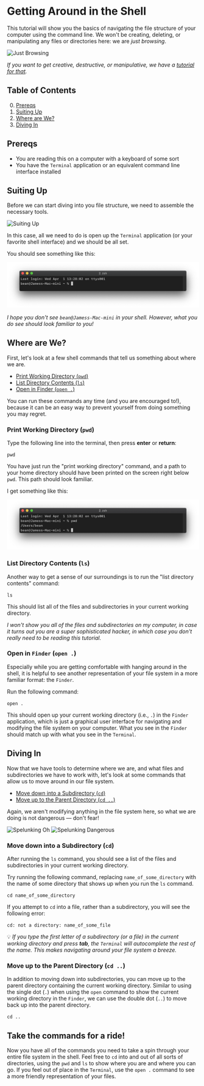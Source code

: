 # Getting Around in the Shell

This tutorial will show you the basics of navigating the file structure of your computer using the command line. We won't be creating, deleting, or manipulating any files or directories here: we are *just browsing*. 

![Just Browsing](https://media.giphy.com/media/3o6MbhosEUNb9CjKTe/giphy.gif)

*If you want to get creative, destructive, or manipulative, we have a [tutorial for that](ModifyingContentsShell.md).*

## Table of Contents

0. [Prereqs](#prereqs)
1. [Suiting Up](#suiting-up)
2. [Where are We?](#where-are-we)
3. [Diving In](#diving-in)

## Prereqs

- You are reading this on a computer with a keyboard of some sort
- You have the `Terminal` application or an equivalent command line interface installed

## Suiting Up

Before we can start diving into you file structure, we need to assemble the necessary tools.

![Suiting Up](https://media.giphy.com/media/aqVzIceJ7qq8E/giphy.gif)

In this case, all we need to do is open up the `Terminal` application (or your favorite shell interface) and we should be all set. 

You should see something like this:

![Empty terminal](img/empty_terminal.png)

_I hope you don't see `bean@Jamess-Mac-mini` in your shell. However, what you do see should look familiar to you!_

## Where are We?

First, let's look at a few shell commands that tell us something about where we are. 

- [Print Working Directory (`pwd`)](#print-working-directory-pwd)
- [List Directory Contents (`ls`)](#list-directory-contents-ls)
- [Open in Finder (`open .`)](#open-in-finder-open-.)

You can run these commands any time (and you are encouraged to!), because it can be an easy way to prevent yourself from doing something you may regret.

### Print Working Directory (`pwd`)

Type the following line into the terminal, then press **enter** or **return**:

	pwd
	
You have just run the "print working directory" command, and a path to your home directory should have been printed on the screen right below `pwd`. This path should look familiar. 

I get something like this:

![pwd](img/pwd.png)

### List Directory Contents (`ls`)

Another way to get a sense of our surroundings is to run the "list directory contents" command:

	ls
	
This should list all of the files and subdirectories in your current working directory.

*I won't show you all of the files and subdirectories on my computer, in case it turns out you are a super sophisticated hacker, in which case you don't really need to be reading this tutorial.*

### Open in `Finder` (`open .`)

Especially while you are getting comfortable with hanging around in the shell, it is helpful to see another representation of your file system in a more familiar format: the `Finder`.

Run the following command:

	open .
	
This should open up your current working directory (i.e., `.`) in the `Finder` application, which is just a graphical user interface for navigating and modifying the file system on your computer. What you see in the `Finder` should match up with what you see in the `Terminal`.

## Diving In

Now that we have tools to determine where we are, and what files and subdirectories we have to work with, let's look at some commands that allow us to move around in our file system. 

- [Move down into a Subdirectory (`cd`)](#move-down-into-a-subdirectory-cd)
- [Move up to the Parent Directory (`cd ..`)](#move-up-to-the-parent-directory-cd-..)

Again, we aren't modifying anything in the file system here, so what we are doing is not dangerous — don't fear!

![Spelunking Oh](https://media.giphy.com/media/xUySTXTjV5FEL8f8Os/giphy.gif) 
![Spelunking Dangerous](https://media.giphy.com/media/xUySTvOb3qiAlrT9qU/giphy.gif)

### Move down into a Subdirectory (`cd`)

After running the `ls` command, you should see a list of the files and subdirectories in your current working directory.

Try running the following command, replacing `name_of_some_directory` with the name of some directory that shows up when you run the `ls` command.

	cd name_of_some_directory
	
If you attempt to `cd` into a file, rather than a subdirectory, you will see the following error:

	cd: not a directory: name_of_some_file
	
💡 _If you type the first letter of a subdirectory (or a file) in the current working directory and press **tab**, the `Terminal` will autocomplete the rest of the name. This makes navigating around your file system a breeze._

### Move up to the Parent Directory (`cd ..`)

In addition to moving down into subdirectories, you can move up to the parent directory containing the current working directory. Similar to using the single dot (`.`) when using the `open` command to show the current working directory in the `Finder`, we can use the double dot (`..`) to move back up into the parent directory.

	cd ..
	
## Take the commands for a ride!

Now you have all of the commands you need to take a spin through your entire file system in the shell. Feel free to `cd` into and out of all sorts of directories, using the `pwd` and `ls` to show where you are and where you can go. If you feel out of place in the `Terminal`, use the `open .` command to see a more friendly representation of your files.